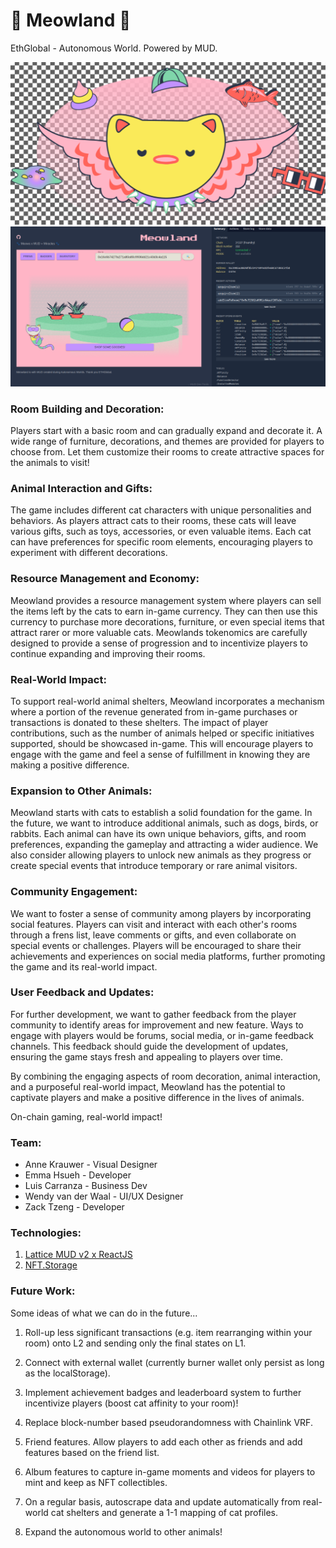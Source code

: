 # 🐾 Meowland 🐾 

EthGlobal - Autonomous World.
Powered by MUD.

![Screenshot](screenshot.png)
![Screenshot](screenshot2.png)

### Room Building and Decoration:
Players start with a basic room and can gradually expand and decorate it. A wide range of furniture, decorations, and themes are provided for players to choose from. Let them customize their rooms to create attractive spaces for the animals to visit!

### Animal Interaction and Gifts:
The game includes different cat characters with unique personalities and behaviors. As players attract cats to their rooms, these cats will leave various gifts, such as toys, accessories, or even valuable items. Each cat can have preferences for specific room elements, encouraging players to experiment with different decorations.

### Resource Management and Economy:
Meowland provides a resource management system where players can sell the items left by the cats to earn in-game currency. They can then use this currency to purchase more decorations, furniture, or even special items that attract rarer or more valuable cats. Meowlands tokenomics are carefully designed to provide a sense of progression and  to incentivize players to continue expanding and improving their rooms.


### Real-World Impact:
To support real-world animal shelters, Meowland incorporates a mechanism where a portion of the revenue generated from in-game purchases or transactions is donated to these shelters. The impact of player contributions, such as the number of animals helped or specific initiatives supported, should be showcased in-game. This will encourage players to engage with the game and feel a sense of fulfillment in knowing they are making a positive difference.

### Expansion to Other Animals:
Meowland starts with cats to establish a solid foundation for the game. In the future, we want to introduce additional animals, such as dogs, birds, or rabbits. Each animal can have its own unique behaviors, gifts, and room preferences, expanding the gameplay and attracting a wider audience. We also consider allowing players to unlock new animals as they progress or create special events that introduce temporary or rare animal visitors.

### Community Engagement:
We want to foster a sense of community among players by incorporating social features. Players can visit and interact with each other's rooms through a frens list, leave comments or gifts, and even collaborate on special events or challenges. Players will be encouraged to share their achievements and experiences on social media platforms, further promoting the game and its real-world impact.

### User Feedback and Updates:
For further development, we want to gather feedback from the player community to identify areas for improvement and new feature. Ways to engage with players would be forums, social media, or in-game feedback channels. This feedback should guide the development of updates, ensuring the game stays fresh and appealing to players over time.

By combining the engaging aspects of room decoration, animal interaction, and a purposeful real-world impact, Meowland has the potential to captivate players and make a positive difference in the lives of animals.

On-chain gaming, real-world impact!

### Team: 

- Anne Krauwer - Visual Designer
- Emma Hsueh - Developer
- Luis Carranza - Business Dev
- Wendy van der Waal - UI/UX Designer
- Zack Tzeng - Developer


### Technologies:

1. [Lattice MUD v2 x ReactJS](https://v2.mud.dev/)
2. [NFT.Storage]( NFT.Storage)

### Future Work:

Some ideas of what we can do in the future...

1. Roll-up less significant transactions (e.g. item rearranging within your room) onto L2 and sending only the final states on L1.

2. Connect with external wallet (currently burner wallet only persist as long as the localStorage).

3. Implement achievement badges and leaderboard system to further incentivize players (boost cat affinity to your room)!

4. Replace block-number based pseudorandomness with Chainlink VRF.

5. Friend features. Allow players to add each other as friends and add features based on the friend list.

6. Album features to capture in-game moments and videos for players to mint and keep as NFT collectibles.

7. On a regular basis, autoscrape data and update automatically from real-world cat shelters and generate a 1-1 mapping of cat profiles.

8. Expand the autonomous world to other animals! 

